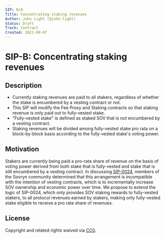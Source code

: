 ```yaml
---
SIP: N/A
Title: Concentrating staking revenues
Author: John Light (@john-light)
Status: Draft
Track: Contract
Created: 2021-09-07
---
```


# SIP-B: Concentrating staking revenues

## Description

- Currently staking revenues are paid to all stakers, regardless of whether the stake is encumbered by a vesting contract or not.  
- This SIP will modify the Fee Proxy and Staking contracts so that staking revenue is only paid out to fully-vested stake.  
- "Fully-vested stake" is defined as staked SOV that is not encumbered by a vesting contract.  
- Staking revenues will be divided among fully-vested stake pro rata on a block-by-block basis according to the fully-vested stake's voting power.  

## Motivation

Stakers are currently being paid a pro-rata share of revenue on the basis of voting power derived from both stake that is fully-vested and stake that is still encumbered by a vesting contract. In discussing [SIP-0024](https://github.com/DistributedCollective/SIPS/blob/main/SIP-0024.md), members of the Sovryn community determined that this arrangement is incompatible with the intention of vesting contracts, which is to incrementally increase SOV ownership and economic power over time. We propose to extend the logic of SIP-0024, which only provides SOV staking rewards to fully-vested stakers, to all protocol revenues earned by stakers, making only fully-vested stake eligible to receive a pro rata share of revenues.

## License
Copyright and related rights waived via [CC0](https://creativecommons.org/publicdomain/zero/1.0/).
